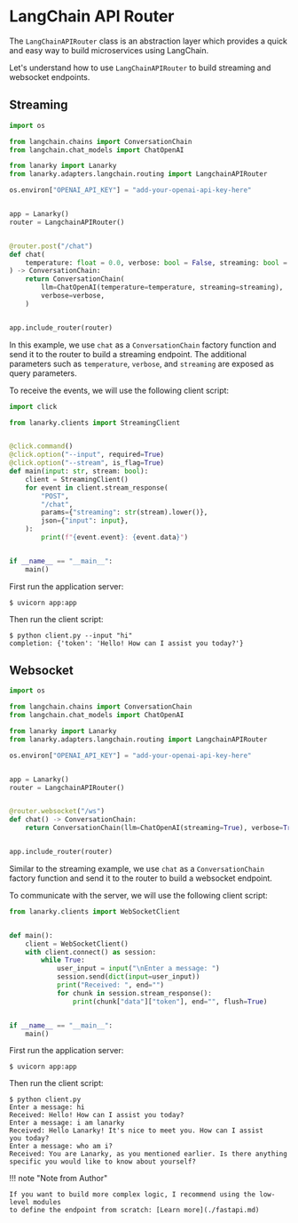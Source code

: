 # LangChain API Router

The `LangChainAPIRouter` class is an abstraction layer which provides a quick and easy
way to build microservices using LangChain.

Let's understand how to use `LangChainAPIRouter` to build streaming and websocket
endpoints.

## Streaming

```python
import os

from langchain.chains import ConversationChain
from langchain.chat_models import ChatOpenAI

from lanarky import Lanarky
from lanarky.adapters.langchain.routing import LangchainAPIRouter

os.environ["OPENAI_API_KEY"] = "add-your-openai-api-key-here"


app = Lanarky()
router = LangchainAPIRouter()


@router.post("/chat")
def chat(
    temperature: float = 0.0, verbose: bool = False, streaming: bool = True
) -> ConversationChain:
    return ConversationChain(
        llm=ChatOpenAI(temperature=temperature, streaming=streaming),
        verbose=verbose,
    )


app.include_router(router)
```

In this example, we use `chat` as a `ConversationChain` factory function and send it
to the router to build a streaming endpoint. The additional parameters such as
`temperature`, `verbose`, and `streaming` are exposed as query parameters.

To receive the events, we will use the following client script:

```python
import click

from lanarky.clients import StreamingClient


@click.command()
@click.option("--input", required=True)
@click.option("--stream", is_flag=True)
def main(input: str, stream: bool):
    client = StreamingClient()
    for event in client.stream_response(
        "POST",
        "/chat",
        params={"streaming": str(stream).lower()},
        json={"input": input},
    ):
        print(f"{event.event}: {event.data}")


if __name__ == "__main__":
    main()
```

First run the application server:

<!-- termynal -->

```
$ uvicorn app:app
```

Then run the client script:

<!-- termynal -->

```
$ python client.py --input "hi"
completion: {'token': 'Hello! How can I assist you today?'}
```

## Websocket

```python
import os

from langchain.chains import ConversationChain
from langchain.chat_models import ChatOpenAI

from lanarky import Lanarky
from lanarky.adapters.langchain.routing import LangchainAPIRouter

os.environ["OPENAI_API_KEY"] = "add-your-openai-api-key-here"


app = Lanarky()
router = LangchainAPIRouter()


@router.websocket("/ws")
def chat() -> ConversationChain:
    return ConversationChain(llm=ChatOpenAI(streaming=True), verbose=True)


app.include_router(router)
```

Similar to the streaming example, we use `chat` as a `ConversationChain` factory
function and send it to the router to build a websocket endpoint.

To communicate with the server, we will use the following client script:

```python
from lanarky.clients import WebSocketClient


def main():
    client = WebSocketClient()
    with client.connect() as session:
        while True:
            user_input = input("\nEnter a message: ")
            session.send(dict(input=user_input))
            print("Received: ", end="")
            for chunk in session.stream_response():
                print(chunk["data"]["token"], end="", flush=True)


if __name__ == "__main__":
    main()
```

First run the application server:

<!-- termynal -->

```
$ uvicorn app:app
```

Then run the client script:

<!-- termynal -->

```
$ python client.py
Enter a message: hi
Received: Hello! How can I assist you today?
Enter a message: i am lanarky
Received: Hello Lanarky! It's nice to meet you. How can I assist
you today?
Enter a message: who am i?
Received: You are Lanarky, as you mentioned earlier. Is there anything
specific you would like to know about yourself?
```

!!! note "Note from Author"

    If you want to build more complex logic, I recommend using the low-level modules
    to define the endpoint from scratch: [Learn more](./fastapi.md)

